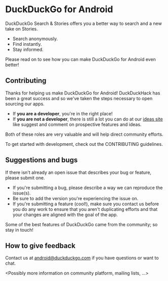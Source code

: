 # DuckDuckGo for Android

DuckDuckGo Search & Stories offers you a better way to search and a new take on Stories.

- Search anonymously.
- Find instantly.
- Stay informed.

Please read on to see how you can make DuckDuckGo for Android even better!

## Contributing

Thanks for helping us make DuckDuckGo for Android! DuckDuckHack has been a
great success and so we've taken the steps necessary to open sourcing our apps.

* If **you are a developer**, you're in the right place! 
* If **you are not a developer**, there is still a lot you can do at our [ideas site](http://ideas.duckduckhack.com/) like suggest and comment on prospective features and ideas.

 Both of these roles are very valuable and will help direct community efforts.

To get started with development, check out the CONTRIBUTING guidelines.

## Suggestions and bugs
If there isn't already an open issue that describes your bug or feature, please submit one.

  * If you're submitting a bug, please describe a way we can reproduce the issue(s).
  * Be sure to add the version you're experiencing the issue on.
  * If you're submitting a feature (cool!), make sure you contact us before you do any work to ensure that you aren't duplicating efforts and that your changes are aligned with the goal of the app.

Some of the best features of DuckDuckGo came from the community; so stay in touch!



## How to give feedback

Contact us at android@duckduckgo.com if you have questions or want to chat.

<Possibly more information on community platform, mailing lists, ...>
